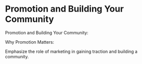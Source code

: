 # Promotion and Building Your Community

&#x20;Promotion and Building Your Community:&#x20;

Why Promotion Matters:&#x20;

Emphasize the role of marketing in gaining traction and building a community.&#x20;
